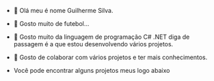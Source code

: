 - 👋 Olá meu é nome Guilherme Silva.

- 👀 Gosto muito de futebol...

- 🌱 Gosto muito da linguagem de programação C# .NET diga de passagem é a que estou desenvolvendo vários projetos.

- 💞️ Gosto de colaborar com vários projetos e ter mais conhecimentos.

- Você pode encontrar alguns projetos meus logo abaixo

<!---
Guilherme2022developer/Guilherme2022developer is a ✨ special ✨ repository because its `README.md` (this file) appears on your GitHub profile.
You can click the Preview link to take a look at your changes.
--->
